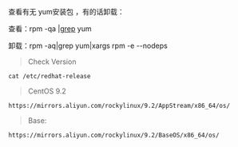 
查看有无 yum安装包 ，有的话卸载：

查看：rpm -qa |[grep](https://so.csdn.net/so/search?q=grep&spm=1001.2101.3001.7020) yum

卸载：rpm -aq|grep yum|xargs rpm -e --nodeps



>Check Version

```
cat /etc/redhat-release
```

>CentOS 9.2 

```
https://mirrors.aliyun.com/rockylinux/9.2/AppStream/x86_64/os/
```
>Base:

```
https://mirrors.aliyun.com/rockylinux/9.2/BaseOS/x86_64/os/
```